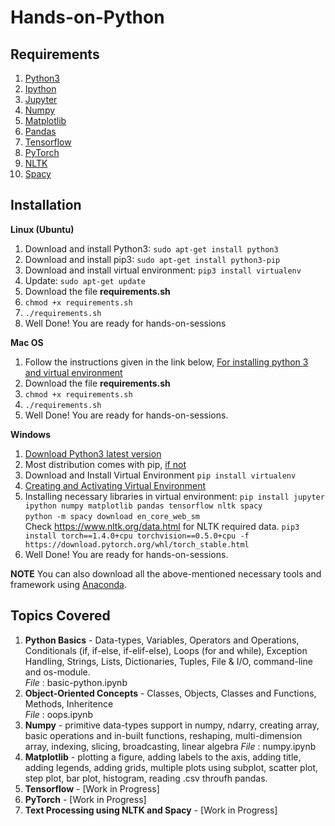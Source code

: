# Hands-on-Python
## Requirements
1. [Python3](https://www.python.org/)
2. [Ipython](https://ipython.org/index.html)
3. [Jupyter](https://jupyter.readthedocs.io/en/latest/install.html)
4. [Numpy](https://pypi.org/project/numpy/)
5. [Matplotlib](https://pypi.org/project/matplotlib/)
6. [Pandas](https://pypi.org/project/pandas/)
7. [Tensorflow](https://www.tensorflow.org/)
8. [PyTorch](https://pytorch.org/)
9. [NLTK](https://www.nltk.org/)
10. [Spacy](https://spacy.io/)
## Installation

**Linux (Ubuntu)**
1. Download and install Python3: `sudo apt-get install python3`
2. Download and install pip3: `sudo apt-get install python3-pip`
3. Download and install virtual environment: `pip3 install virtualenv`
4. Update: `sudo apt-get update`
5. Download the file **requirements.sh**
6. `chmod +x requirements.sh`
7. `./requirements.sh`
9. Well Done! You are ready for hands-on-sessions

**Mac OS**
1. Follow the instructions given in the link below, [For installing python 3 and virtual environment](https://www.digitalocean.com/community/tutorials/how-to-install-python-3-and-set-up-a-local-programming-environment-on-macos)
2. Download the file **requirements.sh**
3. `chmod +x requirements.sh`
4. `./requirements.sh`
6. Well Done! You are ready for hands-on-sessions.

**Windows**
1. [Download Python3 latest version](https://www.python.org/downloads/windows/)
2. Most distribution comes with pip, [if not](https://www.liquidweb.com/kb/install-pip-windows/)
3. Download and Install Virtual Environment `pip install virtualenv`
4. [Creating and Activating Virtual Environment](https://programwithus.com/learn-to-code/Pip-and-virtualenv-on-Windows/)
5. Installing necessary libraries in virtual environment: `pip install jupyter ipython numpy matplotlib pandas tensorflow nltk spacy ` <br>
`python -m spacy download en_core_web_sm` <br>
Check https://www.nltk.org/data.html for NLTK required data.
`pip3 install torch==1.4.0+cpu torchvision==0.5.0+cpu -f https://download.pytorch.org/whl/torch_stable.html`
6. Well Done! You are ready for hands-on-sessions.

**NOTE** You can also download all the above-mentioned necessary tools and framework using [Anaconda](https://www.anaconda.com/distribution/).

## Topics Covered
1. **Python Basics** - Data-types, Variables, Operators and Operations, Conditionals (if, if-else, if-elif-else), Loops (for and while), Exception Handling, Strings, Lists, Dictionaries, Tuples, File & I/O, command-line and os-module. <br>
*File* : basic-python.ipynb
2. **Object-Oriented Concepts** - Classes, Objects, Classes and Functions, Methods, Inheritence <br>
*File* : oops.ipynb
3. **Numpy** - primitive data-types support in numpy, ndarry, creating array, basic operations and in-built functions, reshaping, multi-dimension array, indexing, slicing, broadcasting, linear algebra
*File* : numpy.ipynb
4. **Matplotlib** - plotting a figure, adding labels to the axis, adding title, adding legends, adding grids, multiple plots using subplot, scatter plot, step plot, bar plot, histogram, reading .csv throufh pandas.
5. **Tensorflow** - [Work in Progress]
6. **PyTorch** - [Work in Progress]
7. **Text Processing using NLTK and Spacy** - [Work in Progress]